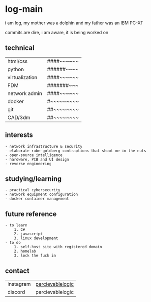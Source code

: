 # log-main
  
  i am log, my mother was a dolphin and my father was an IBM PC-XT  
    
  commits are dire, i am aware, it is being worked on
## technical
|                   |              |
|-------------------|--------------|
|    html/css       |  ####~~~~~~  |
|    python         |  ######~~~~  |
|    virtualization |  ####~~~~~~  |
|    FDM            |  #######~~~  |
|    network admin  |  ####~~~~~~  |
|    docker         |  #~~~~~~~~~  |
|    git            |  ##~~~~~~~~  |
|    CAD/3dm        |  ##~~~~~~~~  |
## interests  
    - network infrastructure & security
    - elaborate rube-goldberg contraptions that shoot me in the nuts
    - open-source intelligence
    - hardware, PCB and UI design
    - reverse engineering
## studying/learning  
    - practical cybersecurity
    - network equipment configuration
    - docker container management
## future reference
    - to learn  
        1. C#
        2. javascript
        3. linux development
    - to do
        1. self-host site with registered domain
        2. homelab
        3. lock the fuck in
## contact
|            |                                                                 |
|------------|-----------------------------------------------------------------|
|  instagram | [percievablelogic](https://www.instagram.com/percievablelogic)  |
|  discord   | percievablelogic                                                |
